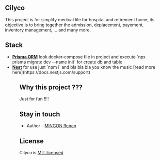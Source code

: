 ## Cilyco
This project is for simplify medical life for hospital and retirement home, its objective is to bring together the admission, deplacement, payement, inventory management, ... and many more.

## Stack
<ul>
  <li><a href="https://www.prisma.io/docs/getting-started/quickstart" target="_blank"><b>Prisma ORM</b></a> look docker-compose file in project and execute `npx prisma migrate dev --name init` for create db and table</li>
  <li><a href="https://www.prisma.io/docs/getting-started/quickstart" target="_blank"><b>Nest</b></a> for use just `npm i` and bla bla bla you know the music [read more here](https://docs.nestjs.com/support)</li>
<ul>

## Why this project ???
Just for fun !!!!

## Stay in touch

- Author - [MINGON Ronan](https://github.com/rmingon)

## License

Cilyco is [MIT licensed](LICENSE).
